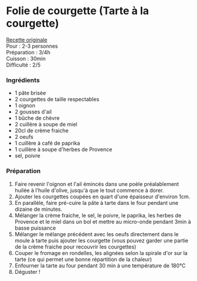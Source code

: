 # Folie de courgette (Tarte à la courgette) 

[Recette originale](http://www.dumieletdusel.com/archives/2009/10/15/15434901.html) \
Pour : 2-3 personnes \
Préparation : 3/4h \
Cuisson : 30min \
Difficulté : 2/5

### Ingrédients 

+ 1 pâte brisée
+ 2 courgettes de taille respectables
+ 1 oignon
+ 2 gousses d'ail 
+ 1 bûche de chèvre
+ 2 cuillère à soupe de miel  
+ 20cl de crème fraiche
+ 2 oeufs
+ 1 cuillère à café de paprika
+ 1 cuillère à soupe d'herbes de Provence
+ sel, poivre

### Préparation 

1. Faire revenir l'oignon et l'ail émincés dans une poèle préalablement huilée à l'huile d'olive, jusqu'à que le tout commence à dorer.
2. Ajouter les courgettes coupées en quart d'une épaisseur d'environ 1cm.
3. En parallèle, faire pré-cuire la pâte à tarte dans le four pendant une dizaine de minutes.
4. Mélanger la crème fraiche, le sel, le poivre, le paprika, les herbes de Provence et le miel dans un bol et mettre au micro-onde pendant 3min à basse puissance
5. Mélanger le mélange précédent avec les oeufs directement dans le moule à tarte puis ajouter les courgette (vous pouvez garder une partie de la crème fraiche pour recouvrir les courgettes)
5. Couper le fromage en rondelles, les alignées selon la spirale d'or sur la tarte (ce qui permet une bonne répartition de la chaleur)
6. Enfourner la tarte au four pendant 30 min à une température de 180°C
7. Déguster !
